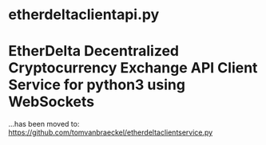 # etherdeltaclientapi.py
EtherDelta Decentralized Cryptocurrency Exchange API Client Service for python3 using WebSockets
================================================================================================

...has been moved to: https://github.com/tomvanbraeckel/etherdeltaclientservice.py
